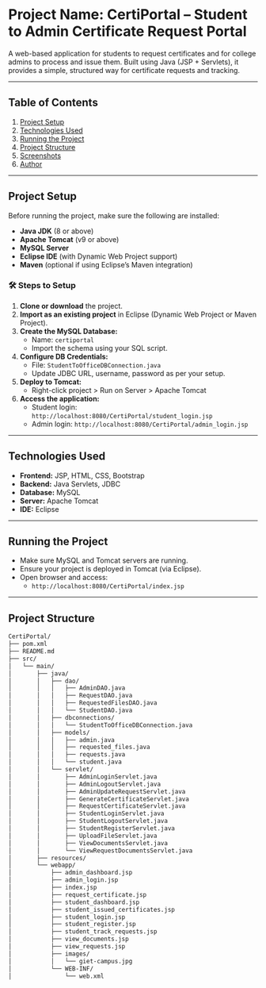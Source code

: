 # Project Name: **CertiPortal – Student to Admin Certificate Request Portal**

A web-based application for students to request certificates and for college admins to process and issue them. Built using Java (JSP + Servlets), it provides a simple, structured way for certificate requests and tracking.

---

## Table of Contents

1. [Project Setup](#project-setup)  
2. [Technologies Used](#technologies-used)  
3. [Running the Project](#running-the-project)  
4. [Project Structure](#project-structure)  
5. [Screenshots](#screenshots)  
6. [Author](#author)  

---

## Project Setup

Before running the project, make sure the following are installed:

- **Java JDK** (8 or above)
- **Apache Tomcat** (v9 or above)
- **MySQL Server**
- **Eclipse IDE** (with Dynamic Web Project support)
- **Maven** (optional if using Eclipse’s Maven integration)

### 🛠️ Steps to Setup

1. **Clone or download** the project.
2. **Import as an existing project** in Eclipse (Dynamic Web Project or Maven Project).
3. **Create the MySQL Database:**
   - Name: `certiportal`
   - Import the schema using your SQL script.
4. **Configure DB Credentials:**
   - File: `StudentToOfficeDBConnection.java`
   - Update JDBC URL, username, password as per your setup.
5. **Deploy to Tomcat:**
   - Right-click project > Run on Server > Apache Tomcat
6. **Access the application:**
   - Student login: `http://localhost:8080/CertiPortal/student_login.jsp`
   - Admin login: `http://localhost:8080/CertiPortal/admin_login.jsp`

---

## Technologies Used

- **Frontend:** JSP, HTML, CSS, Bootstrap
- **Backend:** Java Servlets, JDBC
- **Database:** MySQL
- **Server:** Apache Tomcat
- **IDE:** Eclipse

---

## Running the Project

- Make sure MySQL and Tomcat servers are running.
- Ensure your project is deployed in Tomcat (via Eclipse).
- Open browser and access:
  - `http://localhost:8080/CertiPortal/index.jsp`

---

## Project Structure

```bash
CertiPortal/
├── pom.xml
├── README.md
├── src/
│   └── main/
│       ├── java/
│       │   ├── dao/
│       │   │   ├── AdminDAO.java
│       │   │   ├── RequestDAO.java
│       │   │   ├── RequestedFilesDAO.java
│       │   │   └── StudentDAO.java
│       │   ├── dbconnections/
│       │   │   └── StudentToOfficeDBConnection.java
│       │   ├── models/
│       │   │   ├── admin.java
│       │   │   ├── requested_files.java
│       │   │   ├── requests.java
│       │   │   └── student.java
│       │   └── servlet/
│       │       ├── AdminLoginServlet.java
│       │       ├── AdminLogoutServlet.java
│       │       ├── AdminUpdateRequestServlet.java
│       │       ├── GenerateCertificateServlet.java
│       │       ├── RequestCertificateServlet.java
│       │       ├── StudentLoginServlet.java
│       │       ├── StudentLogoutServlet.java
│       │       ├── StudentRegisterServlet.java
│       │       ├── UploadFileServlet.java
│       │       ├── ViewDocumentsServlet.java
│       │       └── ViewRequestDocumentsServlet.java
│       ├── resources/
│       └── webapp/
│           ├── admin_dashboard.jsp
│           ├── admin_login.jsp
│           ├── index.jsp
│           ├── request_certificate.jsp
│           ├── student_dashboard.jsp
│           ├── student_issued_certificates.jsp
│           ├── student_login.jsp
│           ├── student_register.jsp
│           ├── student_track_requests.jsp
│           ├── view_documents.jsp
│           ├── view_requests.jsp
│           ├── images/
│           │   └── giet-campus.jpg
│           └── WEB-INF/
│               └── web.xml
```
